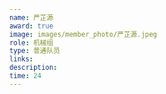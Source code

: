 ```yaml
---
name: 严芷源
award: true
image: images/member_photo/严芷源.jpeg
role: 机械组
type: 普通队员
links:
description:
time: 24
---
```

